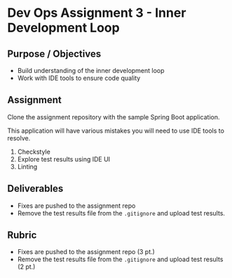 # Dev Ops Assignment 3 - Inner Development Loop

## Purpose / Objectives

- Build understanding of the inner development loop
- Work with IDE tools to ensure code quality

## Assignment

Clone the assignment repository with the sample Spring Boot application.

This application will have various mistakes you will need to use IDE tools to resolve.

1. Checkstyle
2. Explore test results using IDE UI
3. Linting

## Deliverables

- Fixes are pushed to the assignment repo
- Remove the test results file from the `.gitignore` and upload test results.

## Rubric

- Fixes are pushed to the assignment repo (3 pt.)
- Remove the test results file from the `.gitignore` and upload test results (2 pt.)
